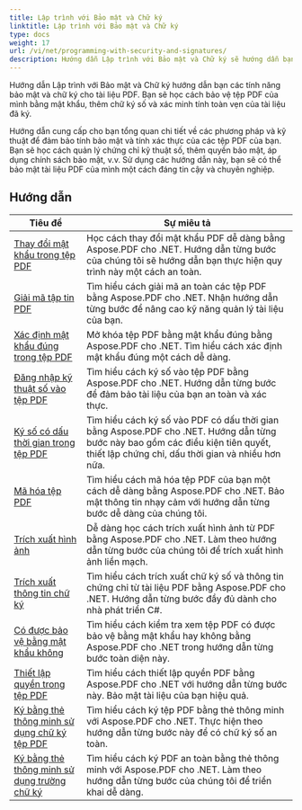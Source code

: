 ```yaml
---
title: Lập trình với Bảo mật và Chữ ký
linktitle: Lập trình với Bảo mật và Chữ ký
type: docs
weight: 17
url: /vi/net/programming-with-security-and-signatures/
description: Hướng dẫn Lập trình với Bảo mật và Chữ ký sẽ hướng dẫn bạn cách bảo mật và ký các tài liệu PDF, đảm bảo tính bảo mật và xác thực.
---
```

Hướng dẫn Lập trình với Bảo mật và Chữ ký hướng dẫn bạn các tính năng bảo mật và chữ ký cho tài liệu PDF. Bạn sẽ học cách bảo vệ tệp PDF của mình bằng mật khẩu, thêm chữ ký số và xác minh tính toàn vẹn của tài liệu đã ký.

Hướng dẫn cung cấp cho bạn tổng quan chi tiết về các phương pháp và kỹ thuật để đảm bảo tính bảo mật và tính xác thực của các tệp PDF của bạn. Bạn sẽ học cách quản lý chứng chỉ kỹ thuật số, thêm quyền bảo mật, áp dụng chính sách bảo mật, v.v. Sử dụng các hướng dẫn này, bạn sẽ có thể bảo mật tài liệu PDF của mình một cách đáng tin cậy và chuyên nghiệp.

## Hướng dẫn
| Tiêu đề | Sự miêu tả |
| --- | --- | 
| [Thay đổi mật khẩu trong tệp PDF](./change-password/) | Học cách thay đổi mật khẩu PDF dễ dàng bằng Aspose.PDF cho .NET. Hướng dẫn từng bước của chúng tôi sẽ hướng dẫn bạn thực hiện quy trình này một cách an toàn. |  
| [Giải mã tập tin PDF](./decrypt/) | Tìm hiểu cách giải mã an toàn các tệp PDF bằng Aspose.PDF cho .NET. Nhận hướng dẫn từng bước để nâng cao kỹ năng quản lý tài liệu của bạn. |  
| [Xác định mật khẩu đúng trong tệp PDF](./determine-correct-password/) | Mở khóa tệp PDF bằng mật khẩu đúng bằng Aspose.PDF cho .NET. Tìm hiểu cách xác định mật khẩu đúng một cách dễ dàng. |  
| [Đăng nhập kỹ thuật số vào tệp PDF](./digitally-sign/) | Tìm hiểu cách ký số vào tệp PDF bằng Aspose.PDF cho .NET. Hướng dẫn từng bước để đảm bảo tài liệu của bạn an toàn và xác thực. |  
| [Ký số có dấu thời gian trong tệp PDF](./digitally-sign-with-time-stamp/) | Tìm hiểu cách ký số vào PDF có dấu thời gian bằng Aspose.PDF cho .NET. Hướng dẫn từng bước này bao gồm các điều kiện tiên quyết, thiết lập chứng chỉ, dấu thời gian và nhiều hơn nữa. |  
| [Mã hóa tệp PDF](./encrypt/) | Tìm hiểu cách mã hóa tệp PDF của bạn một cách dễ dàng bằng Aspose.PDF cho .NET. Bảo mật thông tin nhạy cảm với hướng dẫn từng bước dễ dàng của chúng tôi. |  
| [Trích xuất hình ảnh](./extracting-image/) | Dễ dàng học cách trích xuất hình ảnh từ PDF bằng Aspose.PDF cho .NET. Làm theo hướng dẫn từng bước của chúng tôi để trích xuất hình ảnh liền mạch. |  
| [Trích xuất thông tin chữ ký](./extract-signature-info/) | Tìm hiểu cách trích xuất chữ ký số và thông tin chứng chỉ từ tài liệu PDF bằng Aspose.PDF cho .NET. Hướng dẫn từng bước đầy đủ dành cho nhà phát triển C#. |  
| [Có được bảo vệ bằng mật khẩu không](./is-password-protected/) | Tìm hiểu cách kiểm tra xem tệp PDF có được bảo vệ bằng mật khẩu hay không bằng Aspose.PDF cho .NET trong hướng dẫn từng bước toàn diện này. |  
| [Thiết lập quyền trong tệp PDF](./set-privileges/) | Tìm hiểu cách thiết lập quyền PDF bằng Aspose.PDF cho .NET với hướng dẫn từng bước này. Bảo mật tài liệu của bạn hiệu quả. |  
| [Ký bằng thẻ thông minh sử dụng chữ ký tệp PDF](./sign-with-smart-card-using-pdf-file-signature/) | Tìm hiểu cách ký tệp PDF bằng thẻ thông minh với Aspose.PDF cho .NET. Thực hiện theo hướng dẫn từng bước này để có chữ ký số an toàn. |  
| [Ký bằng thẻ thông minh sử dụng trường chữ ký](./sign-with-smart-card-using-signature-field/) | Tìm hiểu cách ký PDF an toàn bằng thẻ thông minh với Aspose.PDF cho .NET. Làm theo hướng dẫn từng bước của chúng tôi để triển khai dễ dàng. |  